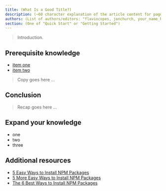 ```yaml
---
title: (What Is a Good Title?)
description: (~60 character explanation of the article content for page meta data)
authors: (List of authors/editors: "flaviocopes, jonchurch, your_name_here")
section: (One of "Quick Start" or "Getting Started")
---
```

<!--
This template is for a tutorial that covers a concept. Concepts provide a high-level overview to a new topic, and answer questions like "why?" and "when?".

To use it, copy it into your page's directory and rename it to "index.md". Example: src/documentation/0029-node-event-loop/index.md. Follow the instructions contained within comments. And replace, or review, placeholder text. Before submitting the final draft remove all the extra comments from the file.

The general format for all tutorials is:

1. Introduction: Introduce the topic, tell the reader what you're going to tell them and why it's important.
2. Body: Explain the topic or concept in detail.
3. Conclusion: Review what you just said. Highlight 2-3 key points the reader should take away.

Titles for concept tutorials should be in the form of a question. e.g.) "Why use NPM?", or "What is the V8 JavaScript Engine". Or, indicate that the document provides an overview of a topic. e.g.) "An Overview of the V8 JavaScript Engine".

Change the title in the frontmatter above.
-->

<!--
The introduction should consist of a short summary of what will be covered in this tutorial. Someone should be able to read this, and the following bullet list, and know if they want to proceed with the rest of the page or not.

Add a bullet list in "students will be able to" format, e.g.:

Upon completing this tutorial you'll be able to:

- Explain what the V8 JavaScript engine is
- Understand the relationships between V8 and Node.js
- List alternatives to the V8 engine and scenarios in which you might use them
-->

> Introduction.


## Prerequisite knowledge
<!--
A bullet list, usually in the form of links to other documentation pages, that cover topics someone would need to understand already in order to full understand the concept covered here. Remove this section all together if it's not needed.
-->

- [item one](/src/documentation/0042/meaning-of-life.md)
- [item two](/src/documentation/0043/just-some-number.md)


<!--
The main body of the tutorial goes here. This is where you provide an overview of the topic. Focus on introducing, and explaining terminology, important concepts, and information that will give the reader the context required to make informed decisions about the topic.

This section should end with something that helps the reader verify they have correctly completed the task. Include a screen shot where appropriate.

Note: any included images for your article should be saved in the same directory your index.md file lives in.

e.g.:
![Don't forget an alt tag](./screenshot-1.png)

See /style-guide/0001-voice-and-tone.md for further writing guidelines.
-->

> Copy goes here ...

## Conclusion
<!--
Summarize what was just covered in one paragraph.
-->

> Recap goes here ...

## Expand your knowledge
<!--
Bullet list of 1-3 thought provoking questions intended to help the reader further their understanding of the topic by encouraging self-guided exploration. You can make cross-references to tasks in the documentation related to implementation of the concept explained in this document. Ask questions that will relate what they've just learned back to their own use-case or needs. Additionally, 
-->

- one
- two
- three

## Additional resources
<!--
Links to additional useful resources from around the web related to this topic. Make sure all links have link text showing the name of the article or page being linked to.
-->

- [5 Easy Ways to Install NPM Packages](https://example.invalid)
- [5 More Easy Ways to Install NPM Packages](https://example.invalid)
- [The 6 Best Ways to Install NPM Packages](https://example.invalid)
